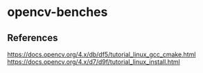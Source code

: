 # opencv-benches


## References

https://docs.opencv.org/4.x/db/df5/tutorial_linux_gcc_cmake.html
https://docs.opencv.org/4.x/d7/d9f/tutorial_linux_install.html
